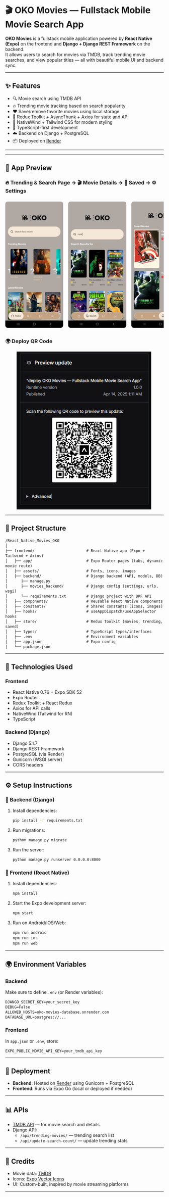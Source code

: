
# 🎬 OKO Movies — Fullstack Mobile Movie Search App

**OKO Movies** is a fullstack mobile application powered by **React Native (Expo)** on the frontend and **Django + Django REST Framework** on the backend.  
It allows users to search for movies via TMDB, track trending movie searches, and view popular titles — all with beautiful mobile UI and backend sync.

---

## ✨ Features

- 🔍 Movie search using TMDB API
- 🔥 Trending movie tracking based on search popularity
- ❤️ Save/remove favorite movies using local storage
- 🚀 Redux Toolkit + AsyncThunk + Axios for state and API
- 🎨 NativeWind + Tailwind CSS for modern styling
- 🧠 TypeScript-first development
- ☁️ Backend on Django + PostgreSQL
- 📦 Deployed on [Render](https://render.com/)

---

---

## 📱 App Preview

### 🔥 Trending & Search Page → 🎬 Movie Details → 💾 Saved → ⚙️ Settings

<div style="display: flex; gap: 16px; overflow-x: auto; padding: 8px 0;"> 
   <img src="./assets/images/page_1.jpg" width="200" height="400" style="object-fit: cover; border-radius: 8px;" /> 
   <img src="./assets/images/page_2.jpg" width="200" height="400" style="object-fit: cover; border-radius: 8px;" /> 
   <img src="./assets/images/page_3.jpg" width="200" height="400" style="object-fit: cover; border-radius: 8px;" /> 
   <img src="./assets/images/page_4.jpg" width="200" height="400" style="object-fit: cover; border-radius: 8px;" /> 
</div>

### 🌍 Deploy QR Code
<img src="./assets/images/QR_OKO.png" width="500" height="500" style="object-fit: contain;" />

---

## 📁 Project Structure

```
/React_Native_Movies_OKO
│
├── frontend/                       # React Native app (Expo + Tailwind + Axios)
│   ├── app/                        # Expo Router pages (tabs, dynamic movie route)
│   ├── assets/                     # Fonts, icons, images
│   ├── backend/                    # Django backend (API, models, DB)
│      ├── manage.py
│      ├── movies_backend/          # Django config (settings, urls, wsgi)
│      └── requirements.txt         # Django project with DRF API
│   ├── components/                 # Reusable React Native components
│   ├── constants/                  # Shared constants (icons, images)
│   ├── hooks/                      # useAppDispatch/useAppSelector hooks
│   ├── store/                      # Redux Toolkit (movies, trending, saved)
│   ├── types/                      # TypeScript types/interfaces
│   ├── .env                        # Environment variables
│   ├── app.json                    # Expo config
│   └── package.json
```

---

## 🚀 Technologies Used

### Frontend
- React Native 0.76 + Expo SDK 52
- Expo Router
- Redux Toolkit + React Redux
- Axios for API calls
- NativeWind (Tailwind for RN)
- TypeScript

### Backend (Django)
- Django 5.1.7
- Django REST Framework
- PostgreSQL (via Render)
- Gunicorn (WSGI server)
- CORS headers

---

## ⚙️ Setup Instructions

### 🔧 Backend (Django)
1. Install dependencies:
   ```bash
   pip install -r requirements.txt
   ```

2. Run migrations:
   ```bash
   python manage.py migrate
   ```

3. Run the server:
   ```bash
   python manage.py runserver 0.0.0.0:8000
   ```

### 📱 Frontend (React Native)

1. Install dependencies:
   ```bash
   npm install
   ```

2. Start the Expo development server:
   ```bash
   npm start
   ```

3. Run on Android/iOS/Web:
   ```bash
   npm run android
   npm run ios
   npm run web
   ```

---

## 🌍 Environment Variables

### Backend
Make sure to define `.env` (or Render variables):

```env
DJANGO_SECRET_KEY=your_secret_key
DEBUG=False
ALLOWED_HOSTS=oko-movies-database.onrender.com
DATABASE_URL=postgres://...
```

### Frontend
In `app.json` or `.env`, store:

```env
EXPO_PUBLIC_MOVIE_API_KEY=your_tmdb_api_key
```

---

## 📡 Deployment

- **Backend**: Hosted on [Render](https://render.com/) using Gunicorn + PostgreSQL
- **Frontend**: Runs via Expo Go (local or deployed if needed)

---

## 📊 APIs

- [TMDB API](https://developers.themoviedb.org/3) — for movie search and details
- Django API:
  - `/api/trending-movies/` — trending search list
  - `/api/update-search-count/` — update trending stats

---

## 🙏 Credits

- Movie data: [TMDB](https://themoviedb.org)
- Icons: [Expo Vector Icons](https://icons.expo.fyi)
- UI: Custom-built, inspired by movie streaming platforms

---